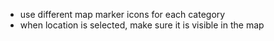 - use different map marker icons for each category
- when location is selected, make sure it is visible in the map
